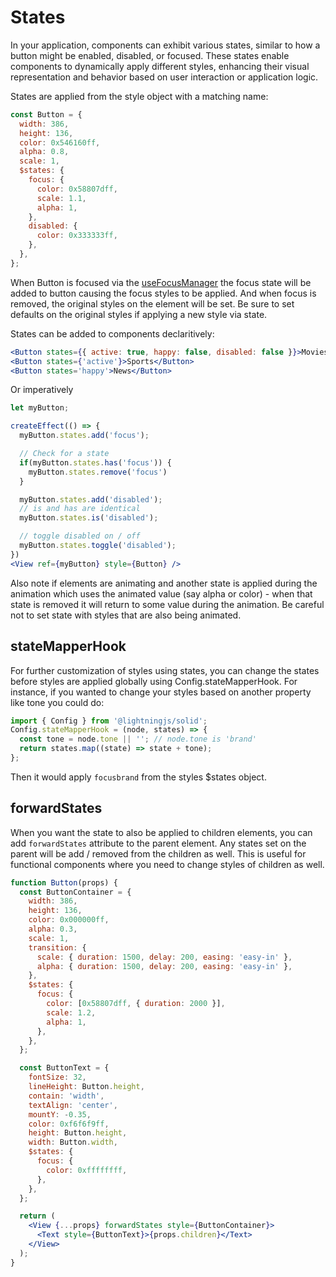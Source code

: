 # States

In your application, components can exhibit various states, similar to how a button might be enabled, disabled, or focused. These states enable components to dynamically apply different styles, enhancing their visual representation and behavior based on user interaction or application logic.

States are applied from the style object with a matching name:

```jsx
const Button = {
  width: 386,
  height: 136,
  color: 0x546160ff,
  alpha: 0.8,
  scale: 1,
  $states: {
    focus: {
      color: 0x58807dff,
      scale: 1.1,
      alpha: 1,
    },
    disabled: {
      color: 0x333333ff,
    },
  },
};
```

When Button is focused via the [useFocusManager](./keyhandling.md) the focus state will be added to button causing the focus styles to be applied. And when focus is removed, the original styles on the element will be set. Be sure to set defaults on the original styles if applying a new style via state.

States can be added to components declaritively:

```jsx
<Button states={{ active: true, happy: false, disabled: false }}>Movies</Button>
<Button states={'active'}>Sports</Button>
<Button states='happy'>News</Button>
```

Or imperatively

```jsx
let myButton;

createEffect(() => {
  myButton.states.add('focus');

  // Check for a state
  if(myButton.states.has('focus')) {
    myButton.states.remove('focus')
  }

  myButton.states.add('disabled');
  // is and has are identical
  myButton.states.is('disabled');

  // toggle disabled on / off
  myButton.states.toggle('disabled');
})
<View ref={myButton} style={Button} />
```

Also note if elements are animating and another state is applied during the animation which uses the animated value (say alpha or color) - when that state is removed it will return to some value during the animation. Be careful not to set state with styles that are also being animated.

## stateMapperHook

For further customization of styles using states, you can change the states before styles are applied globally using Config.stateMapperHook. For instance, if you wanted to change your styles based on another property like tone you could do:

```js
import { Config } from '@lightningjs/solid';
Config.stateMapperHook = (node, states) => {
  const tone = node.tone || ''; // node.tone is 'brand'
  return states.map((state) => state + tone);
};
```

Then it would apply `focusbrand` from the styles $states object.

## forwardStates

When you want the state to also be applied to children elements, you can add `forwardStates` attribute to the parent element. Any states set on the parent will be add / removed from the children as well. This is useful for functional components where you need to change styles of children as well.

```jsx
function Button(props) {
  const ButtonContainer = {
    width: 386,
    height: 136,
    color: 0x000000ff,
    alpha: 0.3,
    scale: 1,
    transition: {
      scale: { duration: 1500, delay: 200, easing: 'easy-in' },
      alpha: { duration: 1500, delay: 200, easing: 'easy-in' },
    },
    $states: {
      focus: {
        color: [0x58807dff, { duration: 2000 }],
        scale: 1.2,
        alpha: 1,
      },
    },
  };

  const ButtonText = {
    fontSize: 32,
    lineHeight: Button.height,
    contain: 'width',
    textAlign: 'center',
    mountY: -0.35,
    color: 0xf6f6f9ff,
    height: Button.height,
    width: Button.width,
    $states: {
      focus: {
        color: 0xffffffff,
      },
    },
  };

  return (
    <View {...props} forwardStates style={ButtonContainer}>
      <Text style={ButtonText}>{props.children}</Text>
    </View>
  );
}
```
